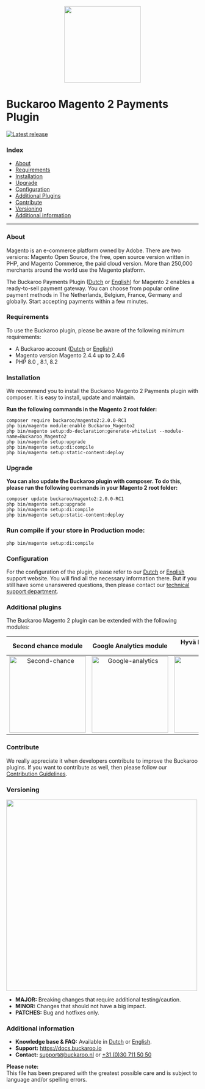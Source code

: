 <p align="center">
  <img src="https://github.com/buckaroo-it/Magento2/assets/106905746/904925b3-4a32-4b17-b692-1e23e4370fd8" width="200px" position="center">
</p>

# Buckaroo Magento 2 Payments Plugin
[![Latest release](https://badgen.net/github/release/buckaroo-it/Magento2)](https://github.com/buckaroo-it/Magento2/releases)

### Index
- [About](#about)
- [Requirements](#requirements)
- [Installation](#installation)
- [Upgrade](#upgrade)
- [Configuration](#configuration)
- [Additional Plugins](#additional-plugins)
- [Contribute](#contribute)
- [Versioning](#versioning)
- [Additional information](#additional-information)
---

### About

Magento is an e-commerce platform owned by Adobe. There are two versions: Magento Open Source, the free, open source version written in PHP, and Magento Commerce, the paid cloud version.
More than 250,000 merchants around the world use the Magento platform.

The Buckaroo Payments Plugin ([Dutch](https://docs.buckaroo.io/docs/nl/magento-20) or [English](https://docs.buckaroo.io/docs/magento-20)) for Magento 2 enables a ready-to-sell payment gateway. You can choose from popular online payment methods in The Netherlands, Belgium, France, Germany and globally.
Start accepting payments within a few minutes.

### Requirements

To use the Buckaroo plugin, please be aware of the following minimum requirements:
- A Buckaroo account ([Dutch](https://www.buckaroo.nl/start) or [English](https://www.buckaroo.eu/solutions/request-form))
- Magento version Magento 2.4.4 up to 2.4.6
- PHP 8.0 , 8.1, 8.2

### Installation

We recommend you to install the Buckaroo Magento 2 Payments plugin with composer. It is easy to install, update and maintain.

**Run the following commands in the Magento 2 root folder:**
```
composer require buckaroo/magento2:2.0.0-RC1
php bin/magento module:enable Buckaroo_Magento2
php bin/magento setup:db-declaration:generate-whitelist --module-name=Buckaroo_Magento2
php bin/magento setup:upgrade
php bin/magento setup:di:compile
php bin/magento setup:static-content:deploy
```

### Upgrade

**You can also update the Buckaroo plugin with composer.
To do this, please run the following commands in your Magento 2 root folder:**

```
composer update buckaroo/magento2:2.0.0-RC1
php bin/magento setup:upgrade
php bin/magento setup:di:compile
php bin/magento setup:static-content:deploy
```

### Run compile if your store in Production mode:
````
php bin/magento setup:di:compile
````

### Configuration

For the configuration of the plugin, please refer to our [Dutch](https://docs.buckaroo.io/docs/nl/magento-20-configuratie) or [English](https://docs.buckaroo.io/docs/magento-20-configuration) support website.
You will find all the necessary information there. But if you still have some unanswered questions, then please contact our [technical support department](mailto:support@buckaroo.nl).

### Additional plugins

The Buckaroo Magento 2 plugin can be extended with the following modules:

| Second chance module | Google Analytics module | Hyvä React checkout module |
:-------------------------:|:-------------------------:|:-------------------------:|
[<img src="https://www.buckaroo.nl/media/3479/magento2_secondchance_icon.png" alt="Second-chance" width="200"/>](https://docs.buckaroo.io/v1/docs/second-chance-module)|  [<img src="https://www.buckaroo.nl/media/3478/magento2_googleanalytics_icon.png" alt="Google-analytics" width="200"/>](https://docs.buckaroo.io/v1/docs/google-analytics-module)| [<img src="https://www.buckaroo.nl/media/3577/magento2_hyva_icon.png" alt="Hyva" width="200"/>](https://docs.buckaroo.io/v1/docs/hyva-react-checkout-module) |

### Contribute

We really appreciate it when developers contribute to improve the Buckaroo plugins.
If you want to contribute as well, then please follow our [Contribution Guidelines](CONTRIBUTING.md).

### Versioning 
<p align="left">
  <img src="https://www.buckaroo.nl/media/3480/magento_versioning.png" width="500px" position="center">
</p>

- **MAJOR:** Breaking changes that require additional testing/caution.
- **MINOR:** Changes that should not have a big impact.
- **PATCHES:** Bug and hotfixes only.

### Additional information
- **Knowledge base & FAQ:** Available in [Dutch](https://docs.buckaroo.io/docs/nl/magento-20) or [English](https://docs.buckaroo.io/docs/magento-20).
- **Support:** https://docs.buckaroo.io
- **Contact:** [support@buckaroo.nl](mailto:support@buckaroo.nl) or [+31 (0)30 711 50 50](tel:+310307115050)

<b>Please note:</b><br>
This file has been prepared with the greatest possible care and is subject to language and/or spelling errors.
